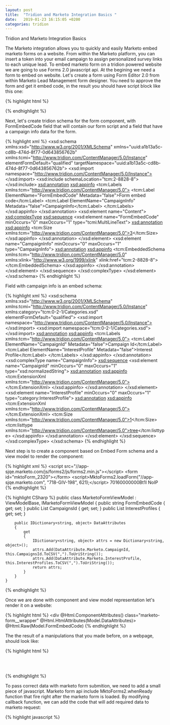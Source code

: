 ```yaml
---
layout: post
title:  "Tridion and Marketo Integration Basics "
date:   2019-01-23 16:15:05 +0200
categories: tridion
---
```

Tridion and Marketo Integration Basics 

The Marketo integration allows you to quickly and easily Marketo embed marketo forms on a website. 
From within the Marketo platform, you can insert a token into your email campaign to assign personalized survey links to each unique lead.
To embed marketo form on a tridion powered website we are going to use Forms 2.0 javascript api.
At the begining we need a form to embed on website. Let's create a form using Form Editor 2.0 from within Marketo Lead Management form designer.
You need to approve the form and get it embed code, in the result you should have script block like this one:

{% highlight html %}
    <script src="//app-sjqe.marketo.com/js/forms2/js/forms2.js"></script>
    <form id="mktoForm_621"></form>
    <script>
        MktoForms2.loadForm("//app-sjqe.marketo.com", "718-GIV-198", 621);
    </script>
{% endhighlight %}

Next, let's create tridion schema for the form component, with FormEmbedCode field that will contain our form script and a field that 
have a campaign info data for the form.

{% highlight xml %}
    <xsd:schema xmlns:xsd="http://www.w3.org/2001/XMLSchema" xmlns="uuid:a1b13a5c-cd8b-474d-8f77-0d643856762b" xmlns:tcmi="http://www.tridion.com/ContentManager/5.0/Instance" elementFormDefault="qualified" targetNamespace="uuid:a1b13a5c-cd8b-474d-8f77-0d643856762b">
    <xsd:import namespace="http://www.tridion.com/ContentManager/5.0/Instance"></xsd:import>
    <xsd:include schemaLocation="tcm:2-8828-8"></xsd:include>
    <xsd:annotation>
        <xsd:appinfo>
        <tcm:Labels xmlns:tcm="http://www.tridion.com/ContentManager/5.0">
            <tcm:Label ElementName="FormEmbedCode" Metadata="false">Form embed code</tcm:Label>
            <tcm:Label ElementName="CampaignInfo" Metadata="false">CampaignInfo</tcm:Label>
        </tcm:Labels>
        </xsd:appinfo>
    </xsd:annotation>
    <xsd:element name="Content">
        <xsd:complexType>
        <xsd:sequence>
            <xsd:element name="FormEmbedCode" minOccurs="0" maxOccurs="1" type="tcmi:MultiLineText">
            <xsd:annotation>
                <xsd:appinfo>
                <ExtensionXml xmlns="http://www.tridion.com/ContentManager/5.0"></ExtensionXml>
                <tcm:Size xmlns:tcm="http://www.tridion.com/ContentManager/5.0">3</tcm:Size>
                </xsd:appinfo>
            </xsd:annotation>
            </xsd:element>
            <xsd:element name="CampaignInfo" minOccurs="0" maxOccurs="1" type="CampaignInfo">
            <xsd:annotation>
                <xsd:appinfo>
                <ExtensionXml xmlns="http://www.tridion.com/ContentManager/5.0"></ExtensionXml>
                <tcm:EmbeddedSchema xmlns:tcm="http://www.tridion.com/ContentManager/5.0" xmlns:xlink="http://www.w3.org/1999/xlink" xlink:href="tcm:2-8828-8"></tcm:EmbeddedSchema>
                </xsd:appinfo>
            </xsd:annotation>
            </xsd:element>
        </xsd:sequence>
        </xsd:complexType>
    </xsd:element>
    </xsd:schema>
{% endhighlight %}

Field with campaign info is an embed schema:

{% highlight xml %}
    <xsd:schema xmlns:xsd="http://www.w3.org/2001/XMLSchema" xmlns:tcmi="http://www.tridion.com/ContentManager/5.0/Instance" xmlns:category="tcm:0-2-1/Categories.xsd" elementFormDefault="qualified">
    <xsd:import namespace="http://www.tridion.com/ContentManager/5.0/Instance"></xsd:import>
    <xsd:import namespace="tcm:0-2-1/Categories.xsd"></xsd:import>
    <xsd:annotation>
        <xsd:appinfo>
        <tcm:Labels xmlns:tcm="http://www.tridion.com/ContentManager/5.0">
            <tcm:Label ElementName="CampaignId" Metadata="false">Campaign Id</tcm:Label>
            <tcm:Label ElementName="InterestProfile" Metadata="false">Interest Profile</tcm:Label>
        </tcm:Labels>
        </xsd:appinfo>
    </xsd:annotation>
    <xsd:complexType name="CampaignInfo">
        <xsd:sequence>
        <xsd:element name="CampaignId" minOccurs="0" maxOccurs="1" type="xsd:normalizedString">
            <xsd:annotation>
            <xsd:appinfo>
                <tcm:ExtensionXml xmlns:tcm="http://www.tridion.com/ContentManager/5.0"></tcm:ExtensionXml>
            </xsd:appinfo>
            </xsd:annotation>
        </xsd:element>
        <xsd:element name="InterestProfile" minOccurs="0" maxOccurs="1" type="category:InterestProfile">
            <xsd:annotation>
            <xsd:appinfo>
                <tcm:ExtensionXml xmlns:tcm="http://www.tridion.com/ContentManager/5.0"></tcm:ExtensionXml>
                <tcm:Size xmlns:tcm="http://www.tridion.com/ContentManager/5.0">1</tcm:Size>
                <tcm:listtype xmlns:tcm="http://www.tridion.com/ContentManager/5.0">tree</tcm:listtype>
            </xsd:appinfo>
            </xsd:annotation>
        </xsd:element>
        </xsd:sequence>
    </xsd:complexType>
    </xsd:schema>
{% endhighlight %}

Next step is to create a component based on Embed Form schema and a view model to render the component:

{% highlight xml %}
    <Content xmlns="uuid:a1b13a5c-cd8b-474d-8f77-0d643856762b">
        <FormEmbedCode>&lt;script src="//app-sjqe.marketo.com/js/forms2/js/forms2.min.js"&gt;&lt;/script&gt;
    &lt;form id="mktoForm_2320"&gt;&lt;/form&gt;
    &lt;script&gt;MktoForms2.loadForm("//app-sjqe.marketo.com", "718-GIV-198", 621);&lt;/script&gt;
    </FormEmbedCode>
        <CampaignInfo>
            <CampaignId>70160000000Bt1I</CampaignId>
            <InterestProfile xmlns:xlink="http://www.w3.org/1999/xlink" xlink:href="tcm:68-48881-1024" xlink:title="NoIP">NoIP</InterestProfile>
        </CampaignInfo>	
    </Content>
{% endhighlight %}


{% highlight CSharp %}
    public class MarketoFormViewModel : ViewModelBase, IMarketoFormViewModel
    {
        public string FormEmbedCode { get; set; }
        public List<string> CampaignsId { get; set; }
        public List<string> InterestProfiles { get; set; }

        public IDictionary<string, object> DataAttributes
        {
            get
            {
                IDictionary<string, object> attrs = new Dictionary<string, object>();
                attrs.Add(DataAttribute.Marketo.CampaignId, this.CampaignsId.ToCSV(",").ToUriString());
                attrs.Add(DataAttribute.Marketo.InterestProfile, this.InterestProfiles.ToCSV(",").ToUriString());
                return attrs;
            }
        }
    }
{% endhighlight %}

Once we are done with component and view model representation let's render it on a website:

{% highlight html %}
    <div @Html.ComponentAttributes() class="marketo-form__wrapper" @Html.HtmlAttributes(Model.DataAttributes)>
        @Html.Raw(Model.FormEmbedCode)
    </div>
  {% endhighlight %}

The the result of a manipulations that you made before, on a webpage, should look like:

{% highlight html %}
    <div class="marketo-form__wrapper" data-campaign-id="7010z0000019v17" data-interest-profile="NoIP">
        <script src="//app-sjqe.marketo.com/js/forms2/js/forms2.min.js"></script>  
        <form id="mktoForm_1966"></form>      
        <script>MktoForms2.loadForm("//app-sjqe.marketo.com", "689-GIV-525", 1966);</script>
    </div>
{% endhighlight %}

To pass correct data with marketo form submition, we need to add a small piece of javascript.
Marketo form api include MktoForms2.whenReady function that fire right after the marketo form is loaded.
By modifying callback function, we can add the code that will add required data to marketo request:

{% highlight javascript %}
    <script>
        if (typeof (MktoForms2) != "undefined") {
            MktoForms2.whenReady(function (form) {

                var frm = $(form.getFormElem());

                var parent = frm.parents('.marketo-form__wrapper');

                var vals = {
                    'ActivityId': (new Date().getTime().toString()),
                    'ActivityCampaignIds': parent.data('campaign-id'),
                    'ActivityInterestProfile': parent.data('interest-profile'),
                };

                form.setValues(vals);

                form.onSuccess(function (values, followUp) {
                    form = document.createElement('form');
                    form.action = action;
                    form.method = "POST";

                    document.body.appendChild(form);

                    form.submit();

                    return false;
                });

            });
        }
    </script>
{% endhighlight %}

This is basic example of how marketo form can be embedded on any page of your website.